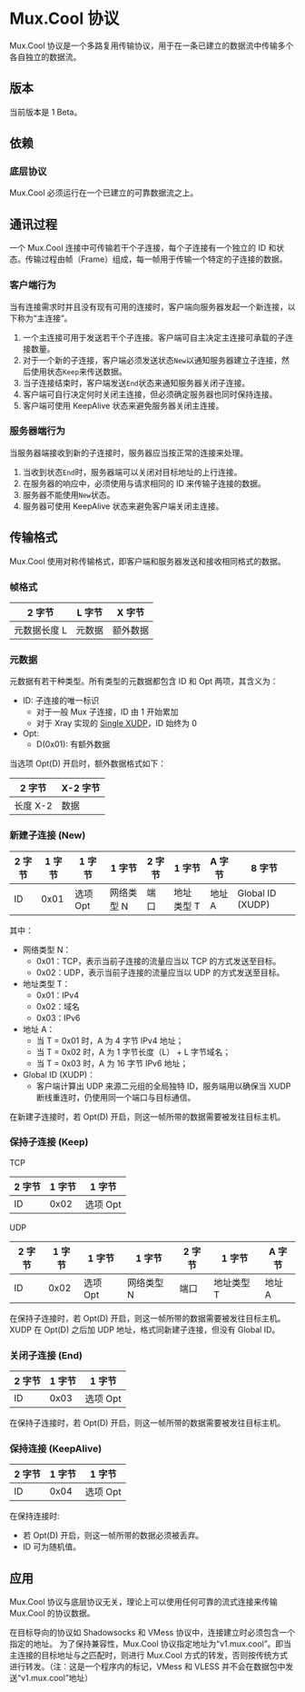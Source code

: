# Mux.Cool 协议

Mux.Cool 协议是一个多路复用传输协议，用于在一条已建立的数据流中传输多个各自独立的数据流。

## 版本

当前版本是 1 Beta。

## 依赖

### 底层协议

Mux.Cool 必须运行在一个已建立的可靠数据流之上。

## 通讯过程

一个 Mux.Cool 连接中可传输若干个子连接，每个子连接有一个独立的 ID 和状态。传输过程由帧（Frame）组成，每一帧用于传输一个特定的子连接的数据。

### 客户端行为

当有连接需求时并且没有现有可用的连接时，客户端向服务器发起一个新连接，以下称为“主连接”。

1. 一个主连接可用于发送若干个子连接。客户端可自主决定主连接可承载的子连接数量。
1. 对于一个新的子连接，客户端必须发送状态`New`以通知服务器建立子连接，然后使用状态`Keep`来传送数据。
1. 当子连接结束时，客户端发送`End`状态来通知服务器关闭子连接。
1. 客户端可自行决定何时关闭主连接，但必须确定服务器也同时保持连接。
1. 客户端可使用 KeepAlive 状态来避免服务器关闭主连接。

### 服务器端行为

当服务器端接收到新的子连接时，服务器应当按正常的连接来处理。

1. 当收到状态`End`时，服务器端可以关闭对目标地址的上行连接。
1. 在服务器的响应中，必须使用与请求相同的 ID 来传输子连接的数据。
1. 服务器不能使用`New`状态。
1. 服务器可使用 KeepAlive 状态来避免客户端关闭主连接。

## 传输格式

Mux.Cool 使用对称传输格式，即客户端和服务器发送和接收相同格式的数据。

### 帧格式

| 2 字节       | L 字节 | X 字节   |
| ------------ | ------ | -------- |
| 元数据长度 L | 元数据 | 额外数据 |

### 元数据

元数据有若干种类型。所有类型的元数据都包含 ID 和 Opt 两项，其含义为：

- ID: 子连接的唯一标识
  - 对于一般 Mux 子连接，ID 由 1 开始累加
  - 对于 Xray 实现的 [Single XUDP](https://github.com/XTLS/Xray-core/blob/main/common/xudp/xudp.go)，ID 始终为 0
- Opt:
  - D(0x01): 有额外数据

当选项 Opt(D) 开启时，额外数据格式如下：

| 2 字节   | X-2 字节 |
| -------- | -------- |
| 长度 X-2 | 数据     |

### 新建子连接 (New)

| 2 字节 | 1 字节 | 1 字节   | 1 字节     | 2 字节 | 1 字节     | A 字节 | 8 字节           |
| ------ | ------ | -------- | ---------- | ------ | ---------- | ------ | ---------------- |
| ID     | 0x01   | 选项 Opt | 网络类型 N | 端口   | 地址类型 T | 地址 A | Global ID (XUDP) |

其中：

- 网络类型 N：
  - 0x01：TCP，表示当前子连接的流量应当以 TCP 的方式发送至目标。
  - 0x02：UDP，表示当前子连接的流量应当以 UDP 的方式发送至目标。
- 地址类型 T：
  - 0x01：IPv4
  - 0x02：域名
  - 0x03：IPv6
- 地址 A：
  - 当 T = 0x01 时，A 为 4 字节 IPv4 地址；
  - 当 T = 0x02 时，A 为 1 字节长度（L） + L 字节域名；
  - 当 T = 0x03 时，A 为 16 字节 IPv6 地址；
- Global ID (XUDP)：
  - 客户端计算出 UDP 来源二元组的全局独特 ID，服务端用以确保当 XUDP 断线重连时，仍使用同一个端口与目标通信。

在新建子连接时，若 Opt(D) 开启，则这一帧所带的数据需要被发往目标主机。

### 保持子连接 (Keep)

TCP

| 2 字节 | 1 字节 | 1 字节   |
| ------ | ------ | -------- |
| ID     | 0x02   | 选项 Opt |

UDP

| 2 字节 | 1 字节 | 1 字节   | 1 字节     | 2 字节 | 1 字节     | A 字节 |
| ------ | ------ | -------- | ---------- | ------ | ---------- | ------ |
| ID     | 0x02   | 选项 Opt | 网络类型 N | 端口   | 地址类型 T | 地址 A |

在保持子连接时，若 Opt(D) 开启，则这一帧所带的数据需要被发往目标主机。
XUDP 在 Opt(D) 之后加 UDP 地址，格式同新建子连接，但没有 Global ID。

### 关闭子连接 (End)

| 2 字节 | 1 字节 | 1 字节   |
| ------ | ------ | -------- |
| ID     | 0x03   | 选项 Opt |

在保持子连接时，若 Opt(D) 开启，则这一帧所带的数据需要被发往目标主机。

### 保持连接 (KeepAlive)

| 2 字节 | 1 字节 | 1 字节   |
| ------ | ------ | -------- |
| ID     | 0x04   | 选项 Opt |

在保持连接时:

- 若 Opt(D) 开启，则这一帧所带的数据必须被丢弃。
- ID 可为随机值。

## 应用

Mux.Cool 协议与底层协议无关，理论上可以使用任何可靠的流式连接来传输 Mux.Cool 的协议数据。

在目标导向的协议如 Shadowsocks 和 VMess 协议中，连接建立时必须包含一个指定的地址。
为了保持兼容性，Mux.Cool 协议指定地址为“v1.mux.cool”。即当主连接的目标地址与之匹配时，则进行 Mux.Cool 方式的转发，否则按传统方式进行转发。（注：这是一个程序内的标记，VMess 和 VLESS 并不会在数据包中发送“v1.mux.cool”地址）
